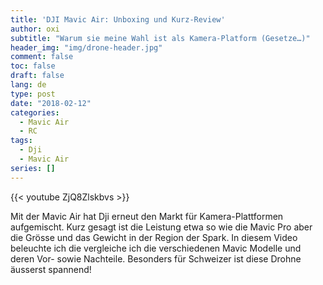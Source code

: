 ```yaml
---
title: 'DJI Mavic Air: Unboxing und Kurz-Review'
author: oxi
subtitle: "Warum sie meine Wahl ist als Kamera-Platform (Gesetze…)"
header_img: "img/drone-header.jpg"
comment: false
toc: false
draft: false
lang: de
type: post
date: "2018-02-12"
categories:
  - Mavic Air
  - RC
tags:
  - Dji
  - Mavic Air
series: []
---
```

{{< youtube ZjQ8Zlskbvs >}}

Mit der Mavic Air hat Dji erneut den Markt für Kamera-Plattformen aufgemischt. Kurz gesagt ist die Leistung etwa so wie die Mavic Pro aber die Grösse und das Gewicht in der Region der Spark. In diesem Video beleuchte ich die vergleiche ich die verschiedenen Mavic Modelle und deren Vor- sowie Nachteile. Besonders für Schweizer ist diese Drohne äusserst spannend!
